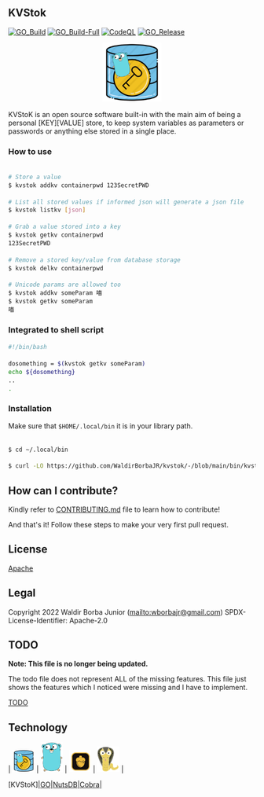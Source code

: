 ## KVStok

[![GO_Build](https://github.com/waldirborbajr/kvstok/actions/workflows/gobuild.yaml/badge.svg)](https://github.com/waldirborbajr/kvstok/actions/workflows/gobuild.yaml)
[![GO_Build-Full](https://github.com/waldirborbajr/kvstok/actions/workflows/gobuild-main.yaml/badge.svg)](https://github.com/waldirborbajr/kvstok/actions/workflows/gobuild-main.yaml)
[![CodeQL](https://github.com/waldirborbajr/kvstok/actions/workflows/codeql-analysis.yaml/badge.svg)](https://github.com/waldirborbajr/kvstok/actions/workflows/codeql-analysis.yaml)
[![GO_Release](https://github.com/waldirborbajr/kvstok/actions/workflows/gorelease.yaml/badge.svg)](https://github.com/waldirborbajr/kvstok/actions/workflows/gorelease.yaml)

<p align="center"> <img alt="KVStoK Logo" src="./assets/logo.png" width="120", heigth="120"/> </p>

KVStoK is an open source software built-in with the main aim of being a personal [KEY][VALUE] store, to keep system variables as parameters or passwords or anything else stored in a single place.

### How to use

```sh

# Store a value
$ kvstok addkv containerpwd 123SecretPWD

# List all stored values if informed json will generate a json file
$ kvstok listkv [json]

# Grab a value stored into a key
$ kvstok getkv containerpwd
123SecretPWD

# Remove a stored key/value from database storage
$ kvstok delkv containerpwd

# Unicode params are allowed too
$ kvstok addkv someParam 喵
$ kvstok getkv someParam
喵
```

### Integrated to shell script

```sh
#!/bin/bash

dosomething = $(kvstok getkv someParam)
echo ${dosomething}
..
.
```

### Installation

Make sure that `$HOME/.local/bin` it is in your library path.


```sh

$ cd ~/.local/bin

$ curl -LO https://github.com/WaldirBorbaJR/kvstok/-/blob/main/bin/kvstok

```

## How can I contribute?

Kindly refer to [CONTRIBUTING.md](./CONTRIBUTING.md) file to learn how to contribute!

And that's it!
Follow these steps to make your very first pull request.

## License

[Apache](https://github.com/WaldirBorbaJR/kvstok/-/blob/main/LICENSE)

## Legal

Copyright 2022 Waldir Borba Junior (<mailto:wborbajr@gmail.com>)
SPDX-License-Identifier: Apache-2.0

## TODO

**Note: This file is no longer being updated.**

The todo file does not represent ALL of the missing features. This file just shows the features which I noticed were missing and I have to implement.

[TODO](./TODO.md)

## Technology

| <img src="assets/logo.png" alt="logo" width="45" hight="45"/> | <img src="assets/gopher.png" alt="gopher" width="45" hight="45"/> | <img src="assets/nutsdb.png" alt="nutsdb" width="45" hight="45"/> | <img src="assets/cobra.png" alt="cobra" width="45" hight="45"/> |


[KVStoK]|[GO](https://go.dev/)|[NutsDB](https://github.com/nutsdb/nutsdb)|[Cobra](https://cobra.dev/)|
